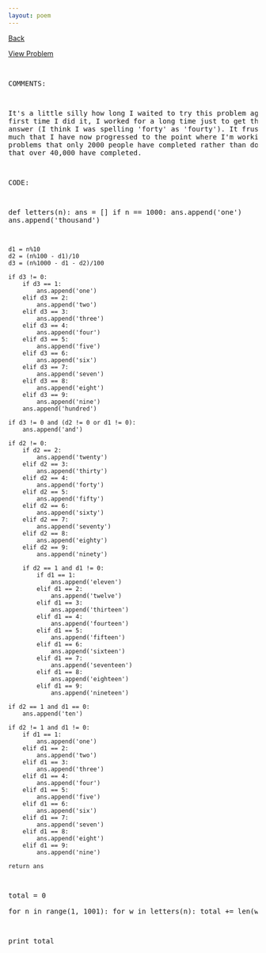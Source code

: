 ```yaml
---
layout: poem
---
```



<html><head><title>Euler - Problem 17</title>
<script type="text/javascript">

  var _gaq = _gaq || [];
  _gaq.push(['_setAccount', 'UA-16960753-5']);
  _gaq.push(['_trackPageview']);

  (function() {
    var ga = document.createElement('script'); ga.type = 'text/javascript'; ga.async = true;
    ga.src = ('https:' == document.location.protocol ? 'https://ssl' : 'http://www') + '.google-analytics.com/ga.js';
    var s = document.getElementsByTagName('script')[0]; s.parentNode.insertBefore(ga, s);
  })();

</script></head><body><p><a href="../index.html">Back</a></p>
<p><a href="http://projecteuler.net/problem=17" target="_blank">View Problem</a></p>
<pre>

COMMENTS:

It's a little silly how long I waited to try this problem again. The first 
time I did it, I worked for a long time just to get the wrong answer (I think 
I was spelling 'forty' as 'fourty'). It frustrated me so much that I have now 
progressed to the point where I'm working on problems that only 2000 people 
have completed rather than doing this one that over 40,000 have completed.


CODE:

def letters(n):
	ans = []
	if n == 1000:
		ans.append('one')
		ans.append('thousand')
	
	d1 = n%10
	d2 = (n%100 - d1)/10
	d3 = (n%1000 - d1 - d2)/100
	
	if d3 != 0:
		if d3 == 1:
			ans.append('one')
		elif d3 == 2:
			ans.append('two')
		elif d3 == 3:
			ans.append('three')
		elif d3 == 4:
			ans.append('four')
		elif d3 == 5:
			ans.append('five')
		elif d3 == 6:
			ans.append('six')
		elif d3 == 7:
			ans.append('seven')
		elif d3 == 8:
			ans.append('eight')
		elif d3 == 9:
			ans.append('nine')
		ans.append('hundred')
	
	if d3 != 0 and (d2 != 0 or d1 != 0):
		ans.append('and')
	
	if d2 != 0:
		if d2 == 2:
			ans.append('twenty')
		elif d2 == 3:
			ans.append('thirty')
		elif d2 == 4:
			ans.append('forty')
		elif d2 == 5:
			ans.append('fifty')
		elif d2 == 6:
			ans.append('sixty')
		elif d2 == 7:
			ans.append('seventy')
		elif d2 == 8:
			ans.append('eighty')
		elif d2 == 9:
			ans.append('ninety')
		
		if d2 == 1 and d1 != 0:
			if d1 == 1:
				ans.append('eleven')
			elif d1 == 2:
				ans.append('twelve')
			elif d1 == 3:
				ans.append('thirteen')
			elif d1 == 4:
				ans.append('fourteen')
			elif d1 == 5:
				ans.append('fifteen')
			elif d1 == 6:
				ans.append('sixteen')
			elif d1 == 7:
				ans.append('seventeen')
			elif d1 == 8:
				ans.append('eighteen')
			elif d1 == 9:
				ans.append('nineteen')
		
	if d2 == 1 and d1 == 0:
		ans.append('ten')
	
	if d2 != 1 and d1 != 0:
		if d1 == 1:
			ans.append('one')
		elif d1 == 2:
			ans.append('two')
		elif d1 == 3:
			ans.append('three')
		elif d1 == 4:
			ans.append('four')
		elif d1 == 5:
			ans.append('five')
		elif d1 == 6:
			ans.append('six')
		elif d1 == 7:
			ans.append('seven')
		elif d1 == 8:
			ans.append('eight')
		elif d1 == 9:
			ans.append('nine')
	
	return ans


total = 0	
for n in range(1, 1001):
	for w in letters(n):
		total += len(w)

print total


</pre></body></html>
